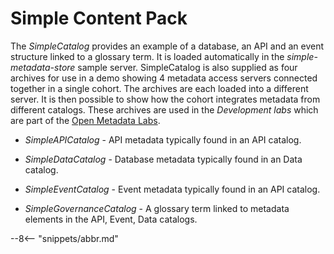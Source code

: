 <!-- SPDX-License-Identifier: CC-BY-4.0 -->
<!-- Copyright Contributors to the Egeria project. -->

# Simple Content Pack

The *SimpleCatalog* provides an example of a database, an API and an event structure linked to a glossary term.
It is loaded automatically in the *simple-metadata-store* sample server.
SimpleCatalog is also supplied as four archives for use in a demo showing 4 metadata access servers connected together in a single cohort.
The archives are each loaded into a different server.
It is then possible to show how the cohort integrates metadata from different catalogs.
These archives are used in the *Development labs* which are part of the [Open Metadata Labs](/education/open-metadata-labs/overview/).

* *SimpleAPICatalog* - API metadata typically found in an API catalog.

* *SimpleDataCatalog* - Database metadata typically found in an Data catalog.

* *SimpleEventCatalog* - Event metadata typically found in an API catalog.

* *SimpleGovernanceCatalog* - A glossary term linked to metadata elements in the API, Event, Data catalogs.

--8<-- "snippets/abbr.md"